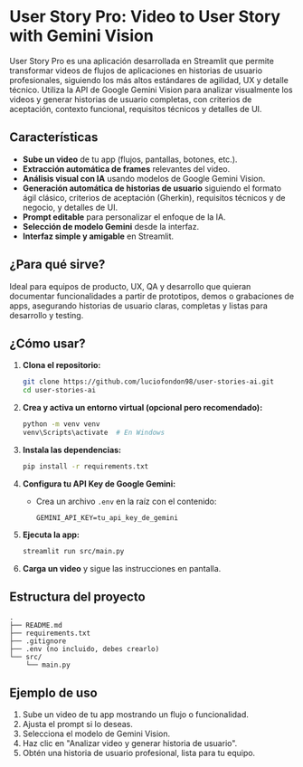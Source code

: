 # User Story Pro: Video to User Story with Gemini Vision

User Story Pro es una aplicación desarrollada en Streamlit que permite transformar videos de flujos de aplicaciones en historias de usuario profesionales, siguiendo los más altos estándares de agilidad, UX y detalle técnico. Utiliza la API de Google Gemini Vision para analizar visualmente los videos y generar historias de usuario completas, con criterios de aceptación, contexto funcional, requisitos técnicos y detalles de UI.

## Características

- **Sube un video** de tu app (flujos, pantallas, botones, etc.).
- **Extracción automática de frames** relevantes del video.
- **Análisis visual con IA** usando modelos de Google Gemini Vision.
- **Generación automática de historias de usuario** siguiendo el formato ágil clásico, criterios de aceptación (Gherkin), requisitos técnicos y de negocio, y detalles de UI.
- **Prompt editable** para personalizar el enfoque de la IA.
- **Selección de modelo Gemini** desde la interfaz.
- **Interfaz simple y amigable** en Streamlit.

## ¿Para qué sirve?

Ideal para equipos de producto, UX, QA y desarrollo que quieran documentar funcionalidades a partir de prototipos, demos o grabaciones de apps, asegurando historias de usuario claras, completas y listas para desarrollo y testing.

## ¿Cómo usar?

1. **Clona el repositorio:**
   ```bash
   git clone https://github.com/luciofondon98/user-stories-ai.git
   cd user-stories-ai
   ```

2. **Crea y activa un entorno virtual (opcional pero recomendado):**
   ```bash
   python -m venv venv
   venv\Scripts\activate  # En Windows
   ```

3. **Instala las dependencias:**
   ```bash
   pip install -r requirements.txt
   ```

4. **Configura tu API Key de Google Gemini:**
   - Crea un archivo `.env` en la raíz con el contenido:
     ```
     GEMINI_API_KEY=tu_api_key_de_gemini
     ```

5. **Ejecuta la app:**
   ```bash
   streamlit run src/main.py
   ```

6. **Carga un video** y sigue las instrucciones en pantalla.

## Estructura del proyecto

```
.
├── README.md
├── requirements.txt
├── .gitignore
├── .env (no incluido, debes crearlo)
└── src/
    └── main.py
```

## Ejemplo de uso

1. Sube un video de tu app mostrando un flujo o funcionalidad.
2. Ajusta el prompt si lo deseas.
3. Selecciona el modelo de Gemini Vision.
4. Haz clic en "Analizar video y generar historia de usuario".
5. Obtén una historia de usuario profesional, lista para tu equipo.
